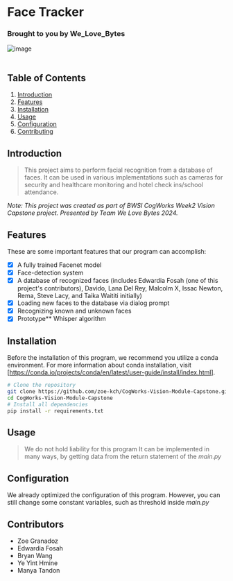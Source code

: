 # Face Tracker
### Brought to you by We_Love_Bytes
![image](https://github.com/user-attachments/assets/effc65b3-6066-4bcd-8092-b9cadbfa9213)
<br/>
<br/>

## Table of Contents
1. [Introduction](#introduction)
2. [Features](#features)
3. [Installation](#installation)
4. [Usage](#usage)
5. [Configuration](#configuration)
6. [Contributing](#contributors)

## Introduction
> This project aims to perform facial recognition from a database of faces. It can be used in various implementations
> such as cameras for security and healthcare monitoring and hotel check ins/school attendance.

*Note: This project was created as part of BWSI CogWorks Week2 Vision Capstone project.*
*Presented by Team We Love Bytes 2024.*

## Features
These are some important features that our program can accomplish:
- [x] A fully trained Facenet model
- [x] Face-detection system
- [x] A database of recognized faces (includes Edwardia Fosah (one of this project's contributors), Davido, Lana Del Rey, Malcolm X, Issac Newton, Rema, Steve Lacy, and Taika Waititi initially)
- [x] Loading new faces to the database via dialog prompt
- [x] Recognizing known and unknown faces
- [x] Prototype** Whisper algorithm

## Installation

Before the installation of this program, we recommend you utilize a conda environment.
For more information about conda installation, visit [https://conda.io/projects/conda/en/latest/user-guide/install/index.html].

```bash
# Clone the repository
git clone https://github.com/zoe-kch/CogWorks-Vision-Module-Capstone.git
cd CogWorks-Vision-Module-Capstone
# Install all dependencies
pip install -r requirements.txt
```
## Usage
> We do not hold liability for this program
> It can be implemented in many ways,
> by getting data from the return statement of the *main.py*


## Configuration

We already optimized the configuration of this program. However,
you can still change some constant variables, such as threshold inside *main.py*


## Contributors
- Zoe Granadoz
- Edwardia Fosah
- Bryan Wang
- Ye Yint Hmine
- Manya Tandon

